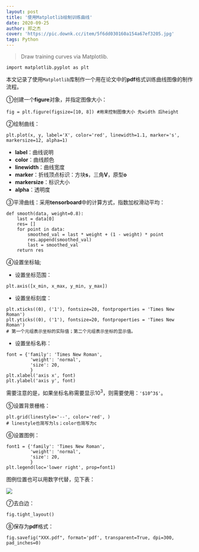 ```yaml
---
layout: post
title: '使用Matplotlib绘制训练曲线'
date: 2020-09-25
author: 郑之杰
cover: 'https://pic.downk.cc/item/5f6dd030160a154a67ef3205.jpg'
tags: Python
---
```


> Draw training curves via Matplotlib.

```
import matplotlib.pyplot as plt
```

本文记录了使用`Matplotlib`库制作一个用在论文中的**pdf**格式训练曲线图像的制作流程。

①创建一个**figure**对象，并指定图像大小：

```
fig = plt.figure(figsize=[10, 8]) #用来控制图像大小 先width 后height
```

②绘制曲线：
```
plt.plot(x, y, label='X', color='red', linewidth=1.1, marker='s', markersize=12, alpha=1)
```
- **label**：曲线说明
- **color**：曲线颜色
- **linewidth**：曲线宽度
- **marker**：折线顶点标识：方块**s**，三角**V**，原型**o**
- **markersize**：标识大小
- **alpha**：透明度

③平滑曲线：采用**tensorboard**中的计算方式，指数加权滑动平均：
```
def smooth(data, weight=0.8):
    last = data[0]
    res= []
    for point in data:
        smoothed_val = last * weight + (1 - weight) * point
        res.append(smoothed_val)
        last = smoothed_val
    return res
```

④设置坐标轴;

- 设置坐标范围：
```
plt.axis([x_min, x_max, y_min, y_max])
```

- 设置坐标刻度：
```
plt.xticks((0), ('1'), fontsize=20, fontproperties = 'Times New Roman')
plt.yticks((0), ('1'), fontsize=20, fontproperties = 'Times New Roman')
# 第一个元组表示坐标的实际值；第二个元组表示坐标的显示值。
```

- 设置坐标名称：
```
font = {'family': 'Times New Roman',
         'weight': 'normal',
         'size': 20,
         }
plt.xlabel('axis x', font)
plt.ylabel('axis y', font)
```

需要注意的是，如果坐标名称需要显示$10^3$，则需要使用：`'$10^3$'`。

⑤设置背景栅格：
```
plt.grid(linestyle='--', color='red', )
# linestyle也简写为ls；color也简写为c
```

⑥设置图例：
```
font1 = {'family': 'Times New Roman',
         'weight': 'normal',
         'size': 20,
         }
plt.legend(loc='lower right', prop=font1)
```

图例位置也可以用数字代替，见下表：

![](https://pic.downk.cc/item/5f6dd635160a154a67f0abda.jpg)

⑦去白边：
```
fig.tight_layout()
```

⑧保存为**pdf**格式：
```
fig.savefig("XXX.pdf", format='pdf', transparent=True, dpi=300, pad_inches=0)
```
